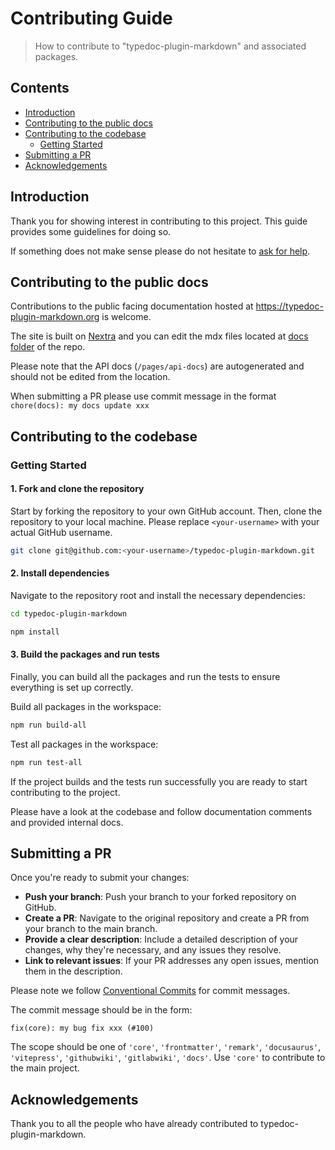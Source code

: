 # Contributing Guide

> How to contribute to "typedoc-plugin-markdown" and associated packages.

## Contents

* [Introduction](#introduction)
* [Contributing to the public docs](#contributing-to-the-public-docs)
* [Contributing to the codebase](#contributing-to-the-codebase)
  * [Getting Started](#getting-started)
* [Submitting a PR](#submitting-a-pr)
* [Acknowledgements](#acknowledgements)

## Introduction

Thank you for showing interest in contributing to this project. This guide provides some guidelines for doing so.

If something does not make sense please do not hesitate to [ask for help](/discussions/categories/help).

## Contributing to the public docs

Contributions to the public facing documentation hosted at https://typedoc-plugin-markdown.org is welcome.

The site is built on [Nextra](https://nextra.site/docs) and you can edit the mdx files located at [docs folder](https://github.com/typedoc2md/typedoc-plugin-markdown/tree/main/docs) of the repo.

Please note that the API docs (`/pages/api-docs`) are autogenerated and should not be edited from the location.

When submitting a PR please use commit message in the format `chore(docs): my docs update xxx`

## Contributing to the codebase

### Getting Started

#### 1. Fork and clone the repository

Start by forking the repository to your own GitHub account. Then, clone the repository to your local machine. Please replace `<your-username>` with your actual GitHub username.

```bash
git clone git@github.com:<your-username>/typedoc-plugin-markdown.git
```

#### 2. Install dependencies

Navigate to the repository root and install the necessary dependencies:

```bash
cd typedoc-plugin-markdown

npm install
```

#### 3. Build the packages and run tests

Finally, you can build all the packages and run the tests to ensure everything is set up correctly.

Build all packages in the workspace:

```bash
npm run build-all
```

Test all packages in the workspace:

```bash
npm run test-all
```

If the project builds and the tests run successfully you are ready to start contributing to the project.

Please have a look at the codebase and follow documentation comments and provided internal docs.

## Submitting a PR

Once you're ready to submit your changes:

* **Push your branch**: Push your branch to your forked repository on GitHub.
* **Create a PR**: Navigate to the original repository and create a PR from your branch to the main branch.
* **Provide a clear description**: Include a detailed description of your changes, why they're necessary, and any issues they resolve.
* **Link to relevant issues**: If your PR addresses any open issues, mention them in the description.

Please note we follow [Conventional Commits](https://www.conventionalcommits.org/en/v1.0.0/) for commit messages.

The commit message should be in the form:

`fix(core): my bug fix xxx (#100)`

The scope should be one of `'core'`, `'frontmatter'`, `'remark'`, `'docusaurus'`, `'vitepress'`, `'githubwiki'`, `'gitlabwiki'`, `'docs'`.
Use `'core'` to contribute to the main project.

## Acknowledgements

Thank you to all the people who have already contributed to typedoc-plugin-markdown.
